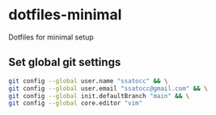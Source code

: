# dotfiles-minimal
Dotfiles for minimal setup

## Set global git settings

```bash
git config --global user.name "ssatocc" && \
git config --global user.email "ssatocc@gmail.com" && \
git config --global init.defaultBranch "main" && \
git config --global core.editor "vim"
```
